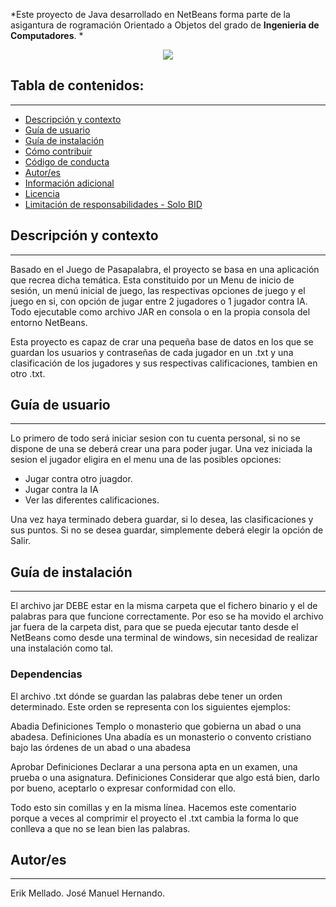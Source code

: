 
*Este proyecto de Java desarrollado en NetBeans forma parte de la asigantura de rogramación Orientado a Objetos del grado de **Ingenieria de Computadores**. *
<p align="center"><img src="https://encrypted-tbn0.gstatic.com/images?q=tbn:ANd9GcRZyFSVrq_LOZcL8y-T-ecQPlopc7WYxjafphKz5Z0qL-EgIFP7IFtnB0wlGSXfEqK_Pw&usqp=CAU"/></p> 

## Tabla de contenidos:
---

- [Descripción y contexto](#descripción-y-contexto)
- [Guía de usuario](#guía-de-usuario)
- [Guía de instalación](#guía-de-instalación)
- [Cómo contribuir](#cómo-contribuir)
- [Código de conducta](#código-de-conducta)
- [Autor/es](#autores)
- [Información adicional](#información-adicional)
- [Licencia](#licencia)
- [Limitación de responsabilidades - Solo BID](#limitación-de-responsabilidades)

## Descripción y contexto
---
Basado en el Juego de Pasapalabra, el proyecto se basa en una aplicación que recrea dicha temática. Esta constituido por un Menu de inicio de sesión, un menú inicial de juego, las respectivas opciones de juego y el juego en si, con opción de jugar entre 2 jugadores o 1 jugador contra IA. Todo ejecutable como archivo JAR en consola o en la propia consola del entorno NetBeans.

Esta proyecto es capaz de crar una pequeña base de datos en los que se guardan los usuarios y contraseñas de cada jugador en un .txt y una clasificación de los jugadores y sus respectivas calificaciones, tambien en otro .txt.

## Guía de usuario
---
Lo primero de todo será iniciar sesion con tu cuenta personal, si no se dispone de una se deberá crear una para poder jugar. Una vez iniciada la sesion el jugador eligira en el menu una de las posibles opciones: 
  - Jugar contra otro juagdor.
  - Jugar contra la IA
  - Ver las diferentes calificaciones.

Una vez haya terminado debera guardar, si lo desea, las clasificaciones y sus puntos. Si no se desea guardar, simplemente deberá elegir la opción de Salir.
 	
## Guía de instalación
---
El archivo jar DEBE estar en la misma carpeta que el fichero binario y el de palabras
para que funcione correctamente. Por eso se ha movido el archivo jar fuera de la carpeta
dist, para que se pueda ejecutar tanto desde el NetBeans como desde una terminal de windows, sin necesidad de realizar una instalación como tal.

### Dependencias

El archivo .txt dónde se guardan las palabras debe tener un
orden determinado. Este orden se representa con los siguientes ejemplos:

Abadia
Definiciones
Templo o monasterio que gobierna un abad o una abadesa.
Definiciones
Una abadía es un monasterio o convento cristiano bajo las órdenes de un abad o una abadesa

Aprobar
Definiciones
Declarar a una persona apta en un examen, una prueba o una asignatura.
Definiciones
Considerar que algo está bien, darlo por bueno, aceptarlo o expresar conformidad con ello.


Todo esto sin comillas y en la misma línea. Hacemos este comentario
porque a veces al comprimir el proyecto el .txt cambia la forma 
lo que conlleva a que no se lean bien las palabras.
   
## Autor/es
---
Erik Mellado.
José Manuel Hernando.
